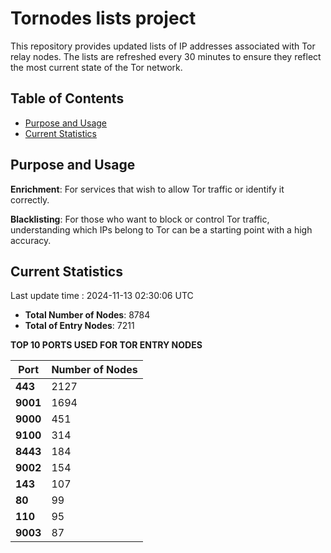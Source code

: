 # Tornodes lists project

This repository provides updated lists of IP addresses associated with Tor relay nodes. The lists are refreshed every 30 minutes to ensure they reflect the most current state of the Tor network.

## Table of Contents

- [Purpose and Usage](#purpose-and-usage)
- [Current Statistics](#current-statistics)


## Purpose and Usage

**Enrichment**: For services that wish to allow Tor traffic or identify it correctly.

**Blacklisting**: For those who want to block or control Tor traffic, understanding which IPs belong to Tor can be a starting point with a high accuracy.

## Current Statistics

Last update time : 2024-11-13 02:30:06 UTC

- **Total Number of Nodes**: 8784
- **Total of Entry Nodes**: 7211

**TOP 10 PORTS USED FOR TOR ENTRY NODES**

| **Port** | **Number of Nodes** |
|------|-----------------|
| **443**   | 2127  |
| **9001**   | 1694  |
| **9000**   | 451  |
| **9100**   | 314  |
| **8443**   | 184  |
| **9002**   | 154  |
| **143**   | 107  |
| **80**   | 99  |
| **110**   | 95  |
| **9003**   | 87  |

